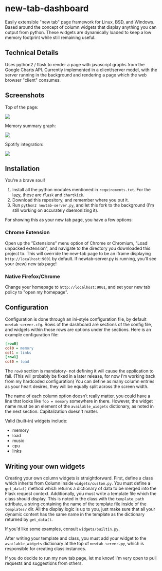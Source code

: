 new-tab-dashboard
=================

Easily extensible "new tab" page framework for Linux, BSD, and Windows. Based around the concept of column widgets that display anything you can output from python. These widgets are dynamically loaded to keep a low memory footprint while still remaining useful.

Technical Details
-----------------

Uses python2 / flask to render a page with javascript graphs from the Google Charts API. Currently implemented in a client/server model, with the server running in the background and rendering a page which the web browser "client" consumes.

Screenshots
-----------

Top of the page:

![](http://cluster.lug.udel.edu/~jluck/new-tab-overview.png)

Memory summary graph:

![](http://cluster.lug.udel.edu/~jluck/new-tab-mem.png)

Spotify integration:

![](http://cluster.lug.udel.edu/~jluck/new-tab-spotify.png)

Installation
------------

You're a brave soul!

1. Install all the python modules mentioned in `requirements.txt`. For the lazy, these are `flask` and `chartkick`.
2. Download this repository, and remember where you put it.
3. Run `python2 newtab-server.py`, and let this fork to the background (I'm still working on accurately daemonizing it).

For showing this as your new tab page, you have a few options:

### Chrome Extension

Open up the "Extensions" menu option of Chrome or Chromium, "Load unpacked extension", and navigate to the directory you downloaded this project to.
This will override the new-tab page to be an iframe displaying `http://localhost:9001` by default.
If newtab-server.py is running, you'll see your (new) new tab page!

### Native Firefox/Chrome

Change your homepage to `http://localhost:9001`, and set your new tab policy to "open my homepage".

Configuration
-------------

Configuration is done through an ini-style configuration file, by default `newtab-server.cfg`. Rows of the dashboard are sections of the config file, and widgets within those rows are options under the sections. Here is an example configuration file:

```ini
[row0]
col0 = memory
col1 = links
[row1]
col0 = load
```

The `row0` section is mandatory- not defining it will cause the application to fail. (This will probably be fixed in a later release, for now I'm working back from my hardcoded configuration) You can define as many column entries as your heart desires, they will be equally split across the screen width.

The name of each column option doesn't really matter, you could have a line that looks like `foo = memory` somewhere in there. However, the widget name must be an element of the `available_widgets` dictionary, as noted in the next section. Capitalization doesn't matter.

Valid (built-in) widgets include:

- memory
- load
- music
- cpu
- links

Writing your own widgets
------------------------

Creating your own column widgets is straightforward. First, define a class which inherits from Column inside `widgets/custom.py`. You must define a `get_data()` method which returns a dictionary of data to be merged into the Flask request context. Additionally, you must write a template file which the class should display. This is noted in the class with the `template_path` attribute, a string containing the name of the template file inside of the `templates/` dir. All the display logic is up to you, just make sure that all your dynamic content has the same name in the template as the dictionary returned by `get_data()`.

If you'd like some examples, consult `widgets/builtin.py`.

After writing your template and class, you must add your widget to the `available_widgets` dictionary at the top of `newtab-server.py`, which is responsible for creating class instances.


If you do decide to run my new tab page, let me know! I'm very open to pull requests and suggestions from others.
